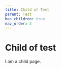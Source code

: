 ```yaml
---
title: Child of Test
parent: Test
has_children: true
nav_order: 3
---
```


# Child of test

I am a child page.
